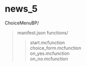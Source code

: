 # news_5
ChoiceMenuBP/
> manifest.json
> functions/
>> start.mcfunction <br>
>> choice_form.mcfunction <br>
>> on_yes.mcfunction <br>
>> on_no.mcfunction <br>

